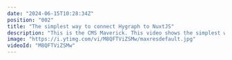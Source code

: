 ```yaml
---
date: "2024-06-15T10:28:34Z"
position: "002"
title: "The simplest way to connect Hygraph to NuxtJS"
description: "This is the CMS Maverick. This video shows the simplest way to connect Hygraph to NuxtJS.\n\nClone the Hygraph Project from this video: https://app.hygraph.com/clone/751a6bdf9431476c8b82c543895e6d16?name=Implementation%20Guides\n\nCheck out the code: https://github.com/hygraph/hygraph-implementation-guides/tree/main/nuxtjs\n\nJoin our community at https://slack.hygraph.com\nMake a free account at https://app.hygraph.com/signup"
image: "https://i.ytimg.com/vi/M8QFTViZSMw/maxresdefault.jpg"
videoId: "M8QFTViZSMw"
---
```



